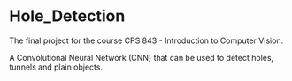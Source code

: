 # Hole_Detection

The final project for the course CPS 843 - Introduction to Computer Vision. 

A Convolutional Neural Network (CNN) that can be used to detect holes, tunnels and plain objects. 

